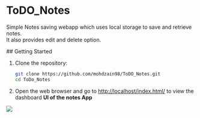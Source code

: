 # ToDO_Notes
<p>Simple Notes saving webapp which uses local storage to save and retrieve notes.<br>It also provides edit and delete option.</p>
## Getting Started

1. Clone the repository:

   ```bash
   git clone https://github.com/mohdzain98/ToDO_Notes.git
   cd ToDo_Notes
   
2. Open the web browser and go to <a href="http://localhost/index.html" target="_BLANK">http://localhost/index.html/</a> to view the dashboard
<strong>UI of the notes App</strong>
<img src="UI.jpg">
